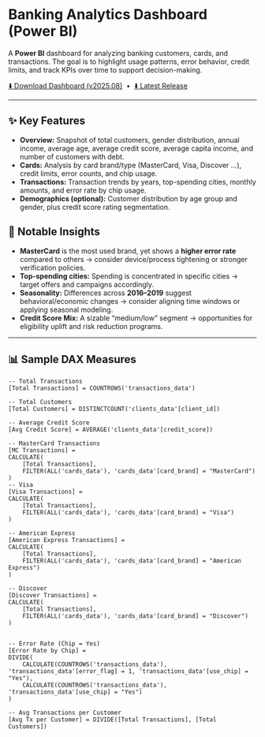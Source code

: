 # Banking Analytics Dashboard (Power BI)

A **Power BI** dashboard for analyzing banking customers, cards, and transactions. The goal is to highlight usage patterns, error behavior, credit limits, and track KPIs over time to support decision-making.

[⬇️ Download Dashboard (v2025.08)](https://github.com/layanbalbeisi/bank-analytics-powerbi/releases/download/2025.08/bank.Dashboard.pbix)
&nbsp;•&nbsp;
[⬇️ Latest Release](https://github.com/layanbalbeisi/bank-analytics-powerbi/releases/latest/download/bank.Dashboard.pbix)

---

## ✨ Key Features
- **Overview:** Snapshot of total customers, gender distribution, annual income, average age, average credit score, average capita income, and number of customers with debt.
- **Cards:** Analysis by card brand/type (MasterCard, Visa, Discover …), credit limits, error counts, and chip usage.
- **Transactions:** Transaction trends by years, top-spending cities, monthly amounts, and error rate by chip usage.
- **Demographics (optional):** Customer distribution by age group and gender, plus credit score rating segmentation.

## 🧩 Notable Insights
- **MasterCard** is the most used brand, yet shows a **higher error rate** compared to others → consider device/process tightening or stronger verification policies.
- **Top-spending cities:** Spending is concentrated in specific cities → target offers and campaigns accordingly.
- **Seasonality:** Differences across **2016–2019** suggest behavioral/economic changes → consider aligning time windows or applying seasonal modeling.
- **Credit Score Mix:** A sizable “medium/low” segment → opportunities for eligibility uplift and risk reduction programs.


---

## 📊 Sample DAX Measures
```DAX
-- Total Transactions
[Total Transactions] = COUNTROWS('transactions_data')

-- Total Customers
[Total Customers] = DISTINCTCOUNT('clients_data'[client_id])

-- Average Credit Score
[Avg Credit Score] = AVERAGE('clients_data'[credit_score])

-- MasterCard Transactions
[MC Transactions] =
CALCULATE(
    [Total Transactions],
    FILTER(ALL('cards_data'), 'cards_data'[card_brand] = "MasterCard")
)
-- Visa
[Visa Transactions] =
CALCULATE(
    [Total Transactions],
    FILTER(ALL('cards_data'), 'cards_data'[card_brand] = "Visa")
)

-- American Express
[American Express Transactions] =
CALCULATE(
    [Total Transactions],
    FILTER(ALL('cards_data'), 'cards_data'[card_brand] = "American Express")
)

-- Discover
[Discover Transactions] =
CALCULATE(
    [Total Transactions],
    FILTER(ALL('cards_data'), 'cards_data'[card_brand] = "Discover")
)


-- Error Rate (Chip = Yes)
[Error Rate by Chip] =
DIVIDE(
    CALCULATE(COUNTROWS('transactions_data'), 'transactions_data'[error_flag] = 1, 'transactions_data'[use_chip] = "Yes"),
    CALCULATE(COUNTROWS('transactions_data'), 'transactions_data'[use_chip] = "Yes")
)

-- Avg Transactions per Customer
[Avg Tx per Customer] = DIVIDE([Total Transactions], [Total Customers])
